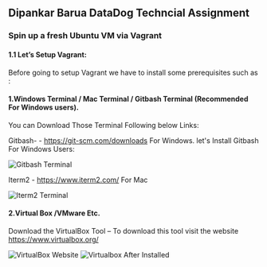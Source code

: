 <h2>Dipankar Barua DataDog Techncial Assignment</h2>
<h3>Spin up a fresh Ubuntu VM via Vagrant</h3>

<h4>1.1 Let’s Setup Vagrant:</h4>

Before going to setup Vagrant  we have to install some prerequisites such as :

<h4>1.Windows Terminal / Mac Terminal / Gitbash Terminal (Recommended For Windows users).</h4>

You can Download Those Terminal Following below Links:

Gitbash- - https://git-scm.com/downloads For Windows.
let's Install Gitbash For Windows Users:

<img src ="https://github.com/mrbarua/hiring-engineers/blob/solutions-engineer/images/Gitbash%20Terminal.png" alt="Gitbash Terminal">


Iterm2 - https://www.iterm2.com/ For Mac 

<img src="https://github.com/mrbarua/hiring-engineers/blob/solutions-engineer/images/Iterm2%20for%20Mac%20Users.PNG" alt="Iterm2 Terminal ">


<h4>2.Virtual Box /VMware Etc.</h4>

Download the  VirtualBox  Tool – To download this tool visit the website https://www.virtualbox.org/

<img src ="https://github.com/mrbarua/hiring-engineers/blob/solutions-engineer/images/Virtualbox%20Screenshoot.PNG" alt="VirtualBox Website ">
<img src ="https://github.com/mrbarua/hiring-engineers/blob/solutions-engineer/images/Virtualbox%20after%20install.PNG" alt="Virtualbox After Installed">


